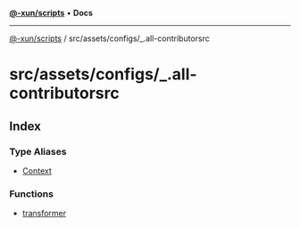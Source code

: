 [**@-xun/scripts**](../../../../README.md) • **Docs**

***

[@-xun/scripts](../../../../README.md) / src/assets/configs/\_.all-contributorsrc

# src/assets/configs/\_.all-contributorsrc

## Index

### Type Aliases

- [Context](type-aliases/Context.md)

### Functions

- [transformer](functions/transformer.md)
